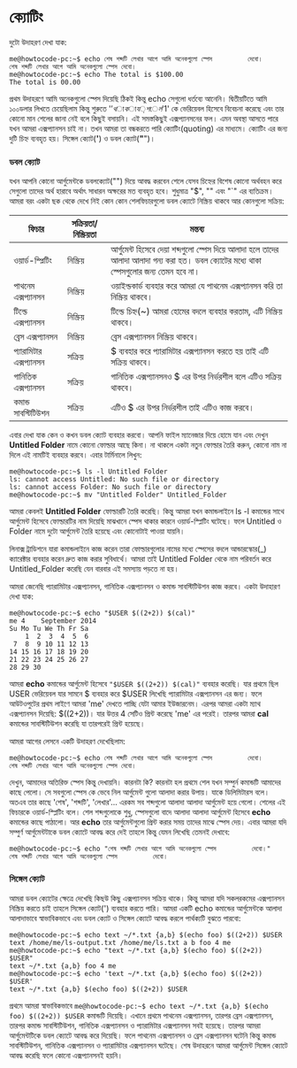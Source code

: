 # ক্যোটিং #

দুটো উদাহরণ দেখা যাক:

```
me@howtocode-pc:~$ echo শেষ শব্দটি লেখার আগে আমি অনেকগুলো স্পেস         দেবো।
শেষ শব্দটি লেখার আগে আমি অনেকগুলো স্পেস দেবো।
me@howtocode-pc:~$ echo The total is $100.00
The total is 00.00
```

প্রথম উদাহরণে আমি অনেকগুলো স্পেস দিয়েছি ঠিকই কিন্তু echo সেগুলো ধর্তব্যে আনেনি। দ্বিতীয়টিতে আমি ১০০ডলার লিখতে চেয়েছিলাম কিন্তু শুরুতে '$' থাকায় শেল '$1' কে ভেরিয়েবল হিসেবে বিবেচনা করেছে এবং তার কোনো মান শেলের জানা নেই বলে কিছুই বসায়নি। এই সমস্তকিছুই এক্সপ্যানসনের ফল। এমন অবস্থা আসতে পারে যখন আমরা এক্সপ্যানসন চাই না। তখন আমরা তা বন্ধকরতে পারি ক্যোটিং(quoting) এর মাধ্যমে। ক্যোটিং এর জন্য দুটি চিহ্ন ব্যবহৃত হয়। সিঙ্গেল ক্যোট(**'**) ও ডবল ক্যোট(**"**")।

### ডবল ক্যোট ###

যখন আপনি কোনো আর্গুমেন্টকে ডবলক্যোট("") দিয়ে আবদ্ধ করবেন শেলে যেসব চিহ্নের বিশেষ কোনো অর্থবহন করে সেগুলো তাদের অর্থ হারাবে অর্থাৎ সাধারন অক্ষরের মত ব্যবহৃত হবে। শুধুমাত্র "$", "\" এবং "`" এর ব্যতিক্রম। আমরা বরং একটা ছক থেকে দেখে নিই কোন কোন শেলফিচারগুলো ডবল ক্যোটে নিস্ক্রিয় থাকবে আর কোনগুলো সক্রিয়:

| ফিচার | সক্রিয়তা/নিস্ক্রিয়তা | মন্তব্য |
| ----------------- | ------ | ---------------------------------- | 
| ওয়ার্ড-স্প্লিটিং | নিস্ক্রিয় | আর্গুমেন্ট হিসেবে দেয়া শব্দগুলো স্পেস দিয়ে আলাদা হলে তাদের আলাদা আলাদা গন্য করা হত। ডবল ক্যোটের মধ্যে থাকা স্পেসগুলোর জন্য তেমন হবে না। |
| পাথনেম এক্সপ্যানসন | নিস্ক্রিয় | ওয়াইল্ডকার্ড ব্যবহার করে আমরা যে পাথনেম এক্সপ্যানসন করি তা নিস্ক্রিয় থাকবে। |
| টিল্ডে এক্সপ্যানসন | নিস্ক্রিয় | টিল্ডে চিহ্ন(~) আমরা হোমের বদলে ব্যবহার করতাম, এটি নিস্ক্রিয় থাকবে। |
| ব্রেস এক্সপ্যানসন | নিস্ক্রিয়| ব্রেস এক্সপ্যানসন নিস্ক্রিয় থাকবে। |
| প্যারামিটার এক্সপ্যানসন | সক্রিয় | $ ব্যবহার করে প্যারামিটার এক্সপ্যানসন করতে হয় তাই এটি সক্রিয় থাকবে। |
| গানিতিক এক্সপ্যানসন | সক্রিয় | গানিতিক এক্সপ্যানসনও $ এর উপর নির্ভরশীল বলে এটিও সক্রিয় থাকবে। |
| কমান্ড সাবস্টিটিউশন | সক্রিয় | এটিও $ এর উপর নির্ভরশীল তাই এটিও কাজ করবে। |

এবার দেখা যাক কেন ও কখন ডবল ক্যোট ব্যবহার করবো। আপনি ফাইল ম্যানেজার দিয়ে হোমে যান এবং দেখুন **Untitled Folder** নামে কোনো ফোল্ডার আছে কিনা। না থাকলে একটা নতুন ফোল্ডার তৈরি করুন, কোনো নাম না দিলে এই নামটিই ব্যবহার করবে। এবার টার্মিনালে লিখুন:

```
me@howtocode-pc:~$ ls -l Untitled Folder
ls: cannot access Untitled: No such file or directory
ls: cannot access Folder: No such file or directory
me@howtocode-pc:~$ mv "Untitled Folder" Untitled_Folder
```

আমরা কেবলই **Untitled Folder** ফোল্ডারটি তৈরি করেছি। কিন্তু আমরা যখন কমান্ডলাইনে ls -l কমান্ডের সাথে আর্গুমেন্ট হিসেবে ফোল্ডারটির নাম দিয়েছি মাঝখানে স্পেস থাকার কারনে ওয়ার্ড-স্প্লিটিং ঘটেছে। ফলে Untitled ও Folder নামে দুটো আর্গুমেন্ট তৈরি হয়েছে এবং কোনোটাই পাওয়া যায়নি।

লিনাক্স ট্রাডিশনে যারা কমান্ডলাইনে কাজ করেন তারা ফোল্ডারগুলোর নামের মধ্যে স্পেসের বদলে আন্ডারস্কোর(_) ক্যারেক্টার ব্যবহার করেন দ্রুত কাজ করার সুবিধার্থে। আমরা তাই Untitled Folder থেকে নাম পরিবর্তন করে Untitled_Folder করেছি যেন বারবার এই সমস্যায় পড়তে না হয়।

আমরা জেনেছি প্যারামিটার এক্সপ্যানসন, গানিতিক এক্সপ্যানসন ও কমান্ড সাবস্টিটিউশন কাজ করবে। একটা উদাহারণ দেখা যাক:

```
me@howtocode-pc:~$ echo "$USER $((2+2)) $(cal)"
me 4    September 2014     
Su Mo Tu We Th Fr Sa  
    1  2  3  4  5  6  
 7  8  9 10 11 12 13  
14 15 16 17 18 19 20  
21 22 23 24 25 26 27  
28 29 30              
```

আমরা **echo** কমান্ডের আর্গুমেন্ট হিসেবে `"$USER $((2+2)) $(cal)"` ব্যবহার করেছি। যার প্রথমে ছিল USER ভেরিয়েবল যার সামনে $ ব্যবহার করে $USER লিখেছি প্যারামিটার এক্সপ্যানসন এর জন্য। ফলে আউটওপুটের প্রথম লাইণে আমরা 'me' দেখতে পাচ্ছি যেটা আমার ইউজারনেম। এরপর আমরা একটা ম্যাথ এক্সপ্যানসন দিয়েছি: $((2+2))। যার উত্তর 4 সেটিও প্রিন্ট করেছে 'me' এর পরেই। তারপর আমরা **cal** কমান্ডের সাবস্টিটিউশন করেছি যা তারপরেই প্রিন্ট হয়েছে।

আমরা আগের লেসনে একটি উদাহরণ দেখেছিলাম:

```
me@howtocode-pc:~$ echo শেষ শব্দটি লেখার আগে আমি অনেকগুলো স্পেস         দেবো।
শেষ শব্দটি লেখার আগে আমি অনেকগুলো স্পেস দেবো।
```

দেখুন, আমাদের অতিরিক্ত স্পেস কিন্তু দেখায়নি। কারনটা কি? কারনটা হল প্রথমে শেল যখন সম্পুর্ন কমান্ডটি আমাদের কাছে পেল‌ো। সে সবগুলো স্পেস কে ভেবে নিল আর্গুমেন্ট গুলো আলাদা করার উপায়। যাকে ডিলিমিটারস বলে। অতএব তার কাছে 'শেষ', 'শব্দটি', 'লেখার'... এরকম সব শব্দগুলো আলাদা আলাদা আর্গুমেন্ট হয়ে গেলো। শেলের এই ফিচারকে ওয়ার্ড-স্প্লিটিং বলে। শেল শব্দগুলোকে শুধু, স্পেসগুলো বাদে আলাদা আলাদা আর্গুমেন্ট হিসেবে **echo** কমান্ডের কাছে পাঠালো। আর **echo** তার আর্গুমেন্টগুলো প্রিন্ট করার সময় তাদের মাঝে স্পেস দেয়। এবার আমরা যদি সম্পুর্ণ আর্গুমেন্টটাকে ডবল ক্যোটে আবদ্ধ করে দেই তাহলে কিন্তু যেমন লিখেছি তেমনই দেখাবে:

```
me@howtocode-pc:~$ echo "শেষ শব্দটি লেখার আগে আমি অনেকগুলো স্পেস         দেবো।"
শেষ শব্দটি লেখার আগে আমি অনেকগুলো স্পেস         দেবো।
```

### সিঙ্গেল ক্যোট ###

আমরা ডবল ক্যোটের ক্ষেত্রে দেখেছি কিছউ কিছু এক্সপ্যানসন সক্রিয় থাকে। কিন্তু আমরা যদি সকলরকমের এক্সপ্যানসন নিস্ক্রিয় করতে চাই তাহলে সিঙ্গেল ক্যোট(') ব্যবহার করতে পারি। আমরা একটি echo কমান্ডের আর্গুমেন্টকে আলাদা আলাদাভাবে স্বাভাবিকভাবে এবং ডবল ক্যোট ও সিঙ্গেল ক্যোটে আবদ্ধ করলে পার্থক্যটি বুঝতে পারবো:

```
me@howtocode-pc:~$ echo text ~/*.txt {a,b} $(echo foo) $((2+2)) $USER
text /home/me/ls-output.txt /home/me/ls.txt a b foo 4 me
me@howtocode-pc:~$ echo "text ~/*.txt {a,b} $(echo foo) $((2+2)) $USER"
text ~/*.txt {a,b} foo 4 me
me@howtocode-pc:~$ echo 'text ~/*.txt {a,b} $(echo foo) $((2+2)) $USER'
text ~/*.txt {a,b} $(echo foo) $((2+2)) $USER
```

প্রথমে আমরা স্বাভাবিকভাবে `me@howtocode-pc:~$ echo text ~/*.txt {a,b} $(echo foo) $((2+2)) $USER` কমান্ডটি দিয়েছি। এখানে প্রথমে পাথনেম এক্সপ্যানসন, তারপর ব্রেস এক্সপ্যানসন, তারপর কমান্ড সাবস্টিটিউশন, গানিতিক এক্সপ্যানসন ও প্যারামিটার এক্সপ্যানসন সবই হয়েছে। তারপর আমরা আর্গুমেন্টটিকে ডবল ক্যোটে আবদ্ধ করে দিয়েছি। ফলে পাথনেম এক্সপ্যানসন ও ব্রেস এক্সপ্যানসন ঘটেনি কিন্তু কমান্ড সাবস্টিটিউশন, গানিতিক এক্সপ্যানসন ও প্যারামিটার এক্সপ্যানসন ঘটেছে। শেষ উদাহরনে আমরা আর্গুমেন্ট সিঙ্গেল ক্যোটে আবদ্ধ করেছি ফলে কোনো এক্সপ্যানসনই হয়নি।